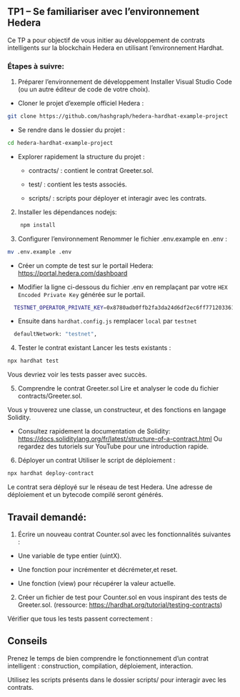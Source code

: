 ## TP1 – Se familiariser avec l’environnement Hedera

Ce TP a pour objectif de vous initier au développement de contrats intelligents sur la blockchain Hedera en utilisant l’environnement Hardhat.


### Étapes à suivre:

1. Préparer l’environnement de développement
Installer Visual Studio Code (ou un autre éditeur de code de votre choix).

* Cloner le projet d’exemple officiel Hedera :

```bash
git clone https://github.com/hashgraph/hedera-hardhat-example-project
```

* Se rendre dans le dossier du projet :

```bash
cd hedera-hardhat-example-project
```

* Explorer rapidement la structure du projet :

   -  contracts/ : contient le contrat Greeter.sol.

   - test/ : contient les tests associés.

   - scripts/ : scripts pour déployer et interagir avec les contrats.

2. Installer les dépendances nodejs:

```bash
    npm install
```

3. Configurer l’environnement
Renommer le fichier .env.example en .env :

```bash
mv .env.example .env

```
* Créer un compte de test sur le portail Hedera: https://portal.hedera.com/dashboard

* Modifier la ligne ci-dessous du fichier .env en remplaçant par votre ``HEX Encoded Private Key``  générée sur le portail.

```bash
  TESTNET_OPERATOR_PRIVATE_KEY=0x8780adb0ffb2fa3da24d6df2ec6ff771203361a32e4771739fa6d20d17dfd8d4
```

* Ensuite dans ``hardhat.config.js`` remplacer ``local`` par ``testnet``

```bash
  defaultNetwork: "testnet",
```

4. Tester le contrat existant
Lancer les tests existants :

```bash
npx hardhat test
```

Vous devriez voir les tests passer avec succès.

5. Comprendre le contrat Greeter.sol
Lire et analyser le code du fichier contracts/Greeter.sol.

Vous y trouverez une classe, un constructeur, et des fonctions en langage Solidity.

* Consultez rapidement la documentation de Solidity: https://docs.soliditylang.org/fr/latest/structure-of-a-contract.html
Ou regardez des tutoriels sur YouTube pour une introduction rapide.

6. Déployer un contrat
Utiliser le script de déploiement :

```bash
npx hardhat deploy-contract
```

Le contrat sera déployé sur le réseau de test Hedera. Une adresse de déploiement et un bytecode compilé seront générés.



## Travail demandé: 

1. Écrire un nouveau contrat Counter.sol avec les fonctionnalités suivantes :

 * Une variable de type entier (uintX).

 * Une fonction pour incrémenter et décrémeter,et reset.

 * Une fonction (view) pour récupérer la valeur actuelle.


2. Créer un fichier de test pour Counter.sol en vous inspirant des tests de Greeter.sol. (ressource: https://hardhat.org/tutorial/testing-contracts)

Vérifier que tous les tests passent correctement :


## Conseils
Prenez le temps de bien comprendre le fonctionnement d’un contrat intelligent : construction, compilation, déploiement, interaction.

Utilisez les scripts présents dans le dossier scripts/ pour interagir avec les contrats.


